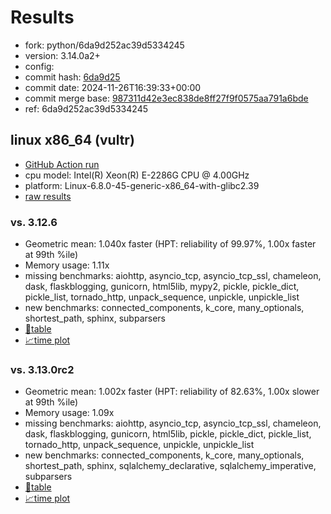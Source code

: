 # Results

- fork: python/6da9d252ac39d5334245
- version: 3.14.0a2+
- config: 
- commit hash: [6da9d25](https://github.com/python/cpython/commit/6da9d25)
- commit date: 2024-11-26T16:39:33+00:00
- commit merge base: [987311d42e3ec838de8ff27f9f0575aa791a6bde](https://github.com/python/cpython/commit/987311d42e3ec838de8ff27f9f0575aa791a6bde)
- ref: 6da9d252ac39d5334245

## linux x86_64 (vultr)

- [GitHub Action run](https://github.com/facebookexperimental/free-threading-benchmarking/actions/runs/12129988631)
- cpu model: Intel(R) Xeon(R) E-2286G CPU @ 4.00GHz
- platform: Linux-6.8.0-45-generic-x86_64-with-glibc2.39
- [raw results](bm-20241126-vultr-x86_64-python-6da9d252ac39d5334245-3.14.0a2%2B-6da9d25.json)

### vs. 3.12.6

- Geometric mean: 1.040x faster (HPT: reliability of 99.97%, 1.00x faster at 99th %ile)
- Memory usage: 1.11x
- missing benchmarks: aiohttp, asyncio_tcp, asyncio_tcp_ssl, chameleon, dask, flaskblogging, gunicorn, html5lib, mypy2, pickle, pickle_dict, pickle_list, tornado_http, unpack_sequence, unpickle, unpickle_list
- new benchmarks: connected_components, k_core, many_optionals, shortest_path, sphinx, subparsers
- [📄table](bm-20241126-vultr-x86_64-python-6da9d252ac39d5334245-3.14.0a2%2B-6da9d25-vs-3.12.6.md)
- [📈time plot](bm-20241126-vultr-x86_64-python-6da9d252ac39d5334245-3.14.0a2%2B-6da9d25-vs-3.12.6.svg)

### vs. 3.13.0rc2

- Geometric mean: 1.002x faster (HPT: reliability of 82.63%, 1.00x slower at 99th %ile)
- Memory usage: 1.09x
- missing benchmarks: aiohttp, asyncio_tcp, asyncio_tcp_ssl, chameleon, dask, flaskblogging, gunicorn, html5lib, pickle, pickle_dict, pickle_list, tornado_http, unpack_sequence, unpickle, unpickle_list
- new benchmarks: connected_components, k_core, many_optionals, shortest_path, sphinx, sqlalchemy_declarative, sqlalchemy_imperative, subparsers
- [📄table](bm-20241126-vultr-x86_64-python-6da9d252ac39d5334245-3.14.0a2%2B-6da9d25-vs-3.13.0rc2.md)
- [📈time plot](bm-20241126-vultr-x86_64-python-6da9d252ac39d5334245-3.14.0a2%2B-6da9d25-vs-3.13.0rc2.svg)

